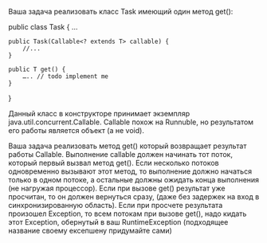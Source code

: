 Ваша задача реализовать класс Task имеющий один метод get():
 
public class Task<T> {
    …

    public Task(Callable<? extends T> callable) {
        //...
    }

    public T get() {
        ….. // todo implement me
    }
}
 
Данный класс в конструкторе принимает экземпляр java.util.concurrent.Callable. Callable похож на Runnuble, но результатом его работы является объект (а не void).
 
Ваша задача реализовать метод get() который возвращает результат работы Callable. Выполнение callable должен начинать тот поток, который первый вызвал метод get(). Если несколько потоков одновременно вызывают этот метод, то выполнение должно начаться только в одном потоке, а остальные должны ожидать конца выполнения (не нагружая процессор). 
Если при вызове get() результат уже просчитан, то он должен вернуться сразу, (даже без задержек на вход в синхронизированную область). 
Если при просчете результата произошел Exception, то всем потокам при вызове get(), надо кидать этот Exception, обернутый в ваш RuntimeException (подходящее название своему ексепшену придумайте сами)
